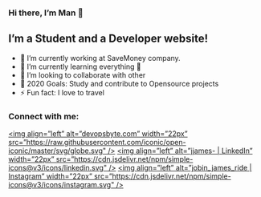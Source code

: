### Hi there, I’m Man 👋
## I’m a Student and a Developer website!
- 🔭 I’m currently working at SaveMoney company.
- 🌱 I’m currently learning everything 🤣
- 👯 I’m looking to collaborate with other
- 🥅 2020 Goals: Study and contribute to Opensource projects
- ⚡ Fun fact: I love to travel
### Connect with me:

[<img align=”left” alt=”devopsbyte.com” width=”22px” src=”https://raw.githubusercontent.com/iconic/open-iconic/master/svg/globe.svg" />][website]
[<img align=”left” alt=”jjames- | LinkedIn” width=”22px” src=”https://cdn.jsdelivr.net/npm/simple-icons@v3/icons/linkedin.svg" />][linkedin]
[<img align=”left” alt=”jobin_james_ride | Instagram” width=”22px” src=”https://cdn.jsdelivr.net/npm/simple-icons@v3/icons/instagram.svg" />][instagram]
  
[website]: https://www.facebook.com/hoangman188
[instagram]: https://www.instagram.com/hoangman188
[linkedin]: https://www.linkedin.com/in/nguyen-hoang-man-798a881aa
